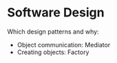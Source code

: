 # Software Design

Which design patterns and why:

- Object communication: Mediator
- Creating objects: Factory
